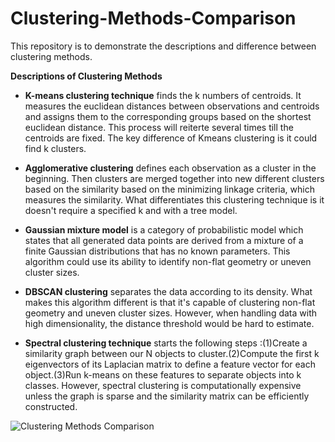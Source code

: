 # Clustering-Methods-Comparison
This repository is to demonstrate the descriptions and difference between clustering methods. 

**Descriptions of Clustering Methods**
- **K-means clustering technique** 
 finds the k numbers of centroids. It measures the euclidean distances between observations and centroids and assigns them to the corresponding groups based on the shortest euclidean distance. This process will reiterte several times till the centroids are fixed. The key difference of Kmeans clustering is it could find k clusters.

- **Agglomerative clustering** 
 defines each observation as a cluster in the beginning. Then clusters are merged together into new different clusters based on the similarity based on the minimizing linkage criteria, which measures the similarity. What differentiates this clustering technique is it doesn't require a specified k and with a tree model.

- **Gaussian mixture model** 
 is a category of probabilistic model which states that all generated data points are derived from a mixture of a finite Gaussian distributions that has no known parameters. This algorithm could use its ability to identify non-flat geometry or uneven cluster sizes.

- **DBSCAN clustering** 
 separates the data according to its density. What makes this algorithm different is that it's capable of clustering non-flat geometry and uneven cluster sizes. However, when handling data with high dimensionality, the distance threshold would be hard to estimate.

- **Spectral clustering technique** 
 starts the following steps :(1)Create a similarity graph between our N objects to cluster.(2)Compute the first k eigenvectors of its Laplacian matrix to define a feature vector for each object.(3)Run k-means on these features to separate objects into k classes. However, spectral clustering is computationally expensive unless the graph is sparse and the similarity matrix can be efficiently constructed.

![Clustering Methods Comparison](https://imgur.com/TPekh6C)
